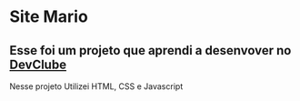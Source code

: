 <h1>Site Mario</h1>


<h2>Esse foi um projeto que aprendi a desenvover no <a href="https://rodolfomori.com.br/devclube">DevClube</a> </h2>
<P>Nesse projeto Utilizei HTML, CSS e Javascript </P>
